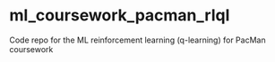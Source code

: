# ml_coursework_pacman_rlql

Code repo for the ML reinforcement learning (q-learning) for PacMan coursework
